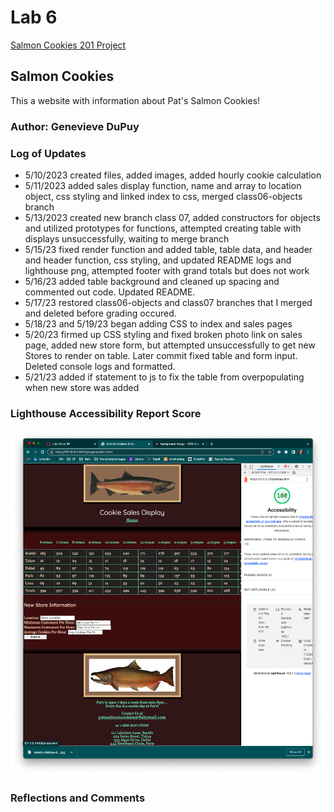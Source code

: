 # Lab 6

[Salmon Cookies 201 Project](https://theladygen.github.io/cookie-stand/)

## Salmon Cookies

This a website with information about Pat's Salmon Cookies!

### Author: Genevieve DuPuy

### Log of Updates

* 5/10/2023 created files, added images, added hourly cookie calculation
* 5/11/2023 added sales display function, name and array to location object, css styling and linked index to css, merged class06-objects branch
* 5/13/2023 created new branch class 07, added constructors for objects and utilized prototypes for functions, attempted creating table with displays unsuccessfully, waiting to merge branch
* 5/15/23 fixed render function and added table, table data, and header and header function, css styling, and updated README logs and lighthouse png, attempted footer with grand totals but does not work
* 5/16/23 added table background and cleaned up spacing and commented out code. Updated README.
* 5/17/23 restored class06-objects and class07 branches that I merged and deleted before grading occured.
* 5/18/23 and 5/19/23 began adding CSS to index and sales pages
* 5/20/23 firmed up CSS styling and fixed broken photo link on sales page, added new store form, but attempted unsuccessfully to get new Stores to render on table. Later commit fixed table and form input. Deleted console logs and formatted.
* 5/21/23 added if statement to js to fix the table from overpopulating when new store was added

### Lighthouse Accessibility Report Score

![Screenshot of Lighthouse Accessibility Report Score](/img/lighthouse.png)

### Reflections and Comments
